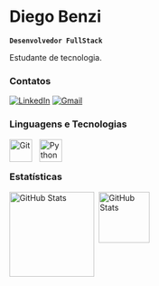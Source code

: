 # Diego Benzi

**`Desenvolvedor FullStack`**

Estudante de tecnologia.

### Contatos<br>
[![LinkedIn](https://img.shields.io/badge/LinkedIn-0077B5?style=for-the-badge&logo=linkedin&logoColor=white)](https://www.linkedin.com/in/diego-benzi-8120422b)
[![Gmail](https://img.shields.io/badge/Gmail-D14836?style=for-the-badge&logo=gmail&logoColor=white)](diegobenzi@gmail.com)
### Linguagens e Tecnologias




<img 
    align="left" 
    alt="Git" 
    title="Git"
    width="40px" 
    style="padding-right: 10px;" 
    src="https://cdn.jsdelivr.net/gh/devicons/devicon@latest/icons/git/git-original.svg" 
/>
<img 
    align="left" 
    alt="Python" 
    title="Python"
    width="40px" 
    style="padding-right: 10px;" 
    src="https://cdn.jsdelivr.net/gh/devicons/devicon@latest/icons/python/python-original.svg" 
/>

<br/>
<br/>

###  Estatísticas

<p>
  <img 
    align="left" 
    alt="GitHub Stats" 
    height="150px" 
    style="padding-right: 5px;" 
    src="https://github-readme-stats.vercel.app/api?username=benzi86&show_icons=true&theme=merko&include_all_commits=true&locale=pt-br" 
  />

<img 
      align="left" 
      alt="GitHub Stats" 
      height="90px" 
      src="https://github-readme-stats.vercel.app/api/top-langs/?username=benzi86&theme=merko&layout=compact&custom_title=Tecnologias&langs_count=5" 
  />

</p>
